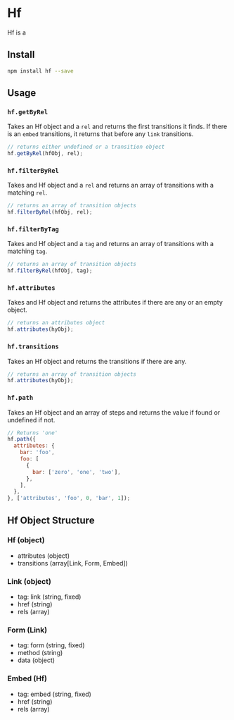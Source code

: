 # Hf

Hf is a

## Install

```sh
npm install hf --save
```

## Usage

### `hf.getByRel`

Takes an Hf object and a `rel` and returns the first transitions it finds. If there is an `embed` transitions, it returns that before any `link` transitions.

```js
// returns either undefined or a transition object
hf.getByRel(hfObj, rel);
```

### `hf.filterByRel`

Takes and Hf object and a `rel` and returns an array of transitions with a matching `rel`.

```js
// returns an array of transition objects
hf.filterByRel(hfObj, rel);
```

### `hf.filterByTag`

Takes and Hf object and a `tag` and returns an array of transitions with a matching `tag`.

```js
// returns an array of transition objects
hf.filterByRel(hfObj, tag);
```

### `hf.attributes`

Takes and Hf object and returns the attributes if there are any or an empty object.

```js
// returns an attributes object
hf.attributes(hyObj);
```

### `hf.transitions`

Takes an Hf object and returns the transitions if there are any.

```js
// returns an array of transition objects
hf.attributes(hyObj);
```

### `hf.path`

Takes an Hf object and an array of steps and returns the value if found or undefined if not.

```js
// Returns 'one'
hf.path({
  attributes: {
    bar: 'foo',
    foo: [
      {
        bar: ['zero', 'one', 'two'],
      },
    ],
  },
}, ['attributes', 'foo', 0, 'bar', 1]);
```

## Hf Object Structure

### Hf (object)

- attributes (object)
- transitions (array[Link, Form, Embed])

### Link (object)

- tag: link (string, fixed)
- href (string)
- rels (array)

### Form (Link)

- tag: form (string, fixed)
- method (string)
- data (object)

### Embed (Hf)

- tag: embed (string, fixed)
- href (string)
- rels (array)
